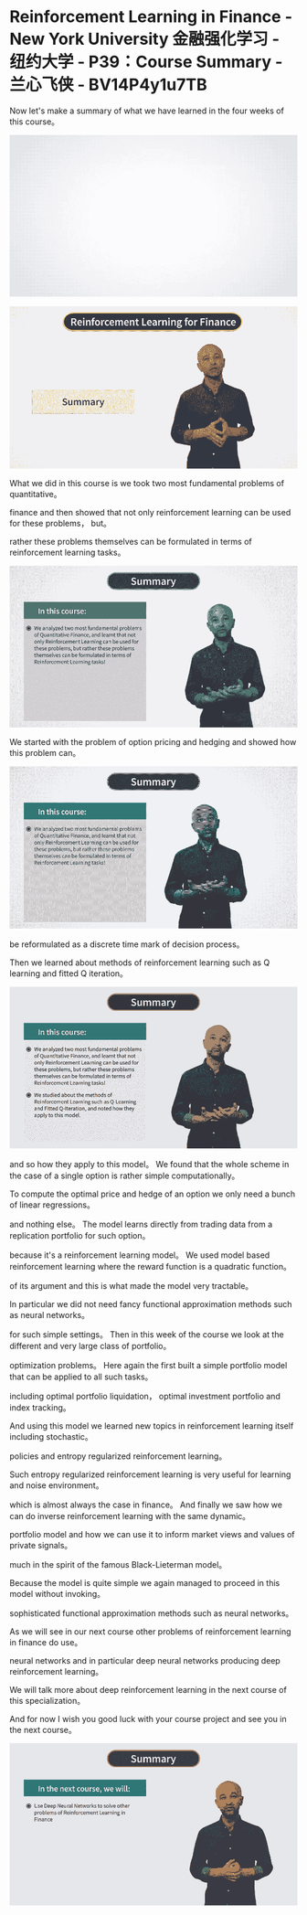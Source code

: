 # Reinforcement Learning in Finance - New York University 金融强化学习 - 纽约大学 - P39：Course Summary - 兰心飞侠 - BV14P4y1u7TB

 Now let's make a summary of what we have learned in the four weeks of this course。



![](img/663254042621c8f7a9896dc14fc14f08_1.png)

![](img/663254042621c8f7a9896dc14fc14f08_2.png)

 What we did in this course is we took two most fundamental problems of quantitative。

 finance and then showed that not only reinforcement learning can be used for these problems， but。

 rather these problems themselves can be formulated in terms of reinforcement learning tasks。



![](img/663254042621c8f7a9896dc14fc14f08_4.png)

 We started with the problem of option pricing and hedging and showed how this problem can。



![](img/663254042621c8f7a9896dc14fc14f08_6.png)

 be reformulated as a discrete time mark of decision process。

 Then we learned about methods of reinforcement learning such as Q learning and fitted Q iteration。



![](img/663254042621c8f7a9896dc14fc14f08_8.png)

 and so how they apply to this model。 We found that the whole scheme in the case of a single option is rather simple computationally。

 To compute the optimal price and hedge of an option we only need a bunch of linear regressions。

 and nothing else。 The model learns directly from trading data from a replication portfolio for such option。

 because it's a reinforcement learning model。 We used model based reinforcement learning where the reward function is a quadratic function。

 of its argument and this is what made the model very tractable。

 In particular we did not need fancy functional approximation methods such as neural networks。

 for such simple settings。 Then in this week of the course we look at the different and very large class of portfolio。

 optimization problems。 Here again the first built a simple portfolio model that can be applied to all such tasks。

 including optimal portfolio liquidation， optimal investment portfolio and index tracking。

 And using this model we learned new topics in reinforcement learning itself including stochastic。

 policies and entropy regularized reinforcement learning。

 Such entropy regularized reinforcement learning is very useful for learning and noise environment。

 which is almost always the case in finance。 And finally we saw how we can do inverse reinforcement learning with the same dynamic。

 portfolio model and how we can use it to inform market views and values of private signals。

 much in the spirit of the famous Black-Lieterman model。

 Because the model is quite simple we again managed to proceed in this model without invoking。

 sophisticated functional approximation methods such as neural networks。

 As we will see in our next course other problems of reinforcement learning in finance do use。

 neural networks and in particular deep neural networks producing deep reinforcement learning。

 We will talk more about deep reinforcement learning in the next course of this specialization。

 And for now I wish you good luck with your course project and see you in the next course。



![](img/663254042621c8f7a9896dc14fc14f08_10.png)